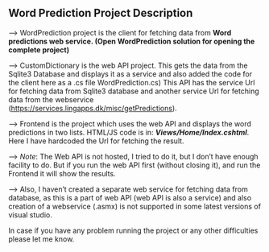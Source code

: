 ## Word Prediction Project Description
                                                  
--> WordPrediction project is the client for fetching data from **Word predictions web service. (Open WordPrediction solution for opening the complete project)**

--> CustomDictionary is the web API project. This gets the data from the Sqlite3 Database and displays it as a service and also added the code for the client here as a .cs file WordPrediction.cs)
This API has the service Url for fetching data from Sqlite3 database and another service Url for fetching data from the webservice (https://services.lingapps.dk/misc/getPredictions).

--> Frontend is the project which uses the web API and displays the word predictions in two lists. HTML/JS code is in: ***Views/Home/Index.cshtml***.
Here I have hardcoded the Url for fetching the result.

--> _Note_: The Web API is not hosted, I tried to do it, but I don’t have enough facility to do. But if you run the web API first (without closing it), and run the Frontend it will show the results.

--> Also, I haven’t created a separate web service for fetching data from database, as this is a part of web API (web API is also a service) and also creation of a webservice (.asmx) is not supported in some latest versions of visual studio.

In case if you have any problem running the project or any other difficulties please let me know.
